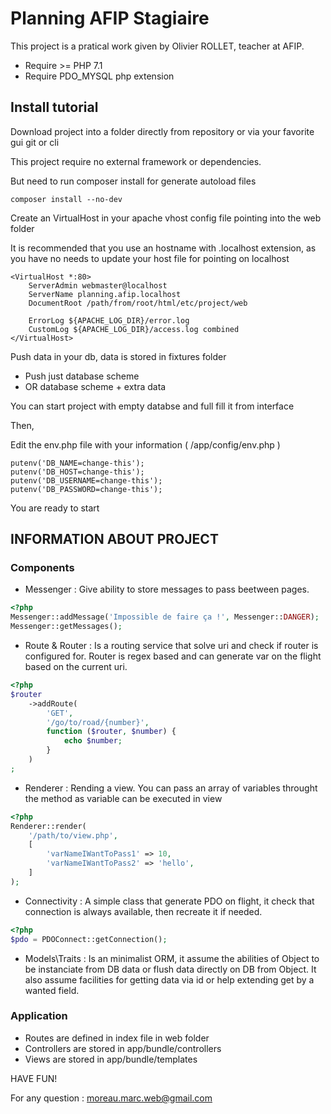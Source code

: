# Planning AFIP Stagiaire

This project is a pratical work given by Olivier ROLLET, teacher at AFIP.

* Require >= PHP 7.1
* Require PDO_MYSQL php extension

## Install tutorial

Download project into a folder directly from repository or via your favorite gui git or cli

This project require no external framework or dependencies.

But need to run composer install for generate autoload files

```
composer install --no-dev
```

Create an VirtualHost in your apache vhost config file pointing into the web folder

It is recommended that you use an hostname with .localhost extension, as you have no needs to update your host file for pointing on localhost

```
<VirtualHost *:80>
	ServerAdmin webmaster@localhost
	ServerName planning.afip.localhost
	DocumentRoot /path/from/root/html/etc/project/web

	ErrorLog ${APACHE_LOG_DIR}/error.log
	CustomLog ${APACHE_LOG_DIR}/access.log combined
</VirtualHost>
```

Push data in your db, data is stored in fixtures folder

* Push just database scheme
* OR database scheme + extra data

You can start project with empty databse and full fill it from interface

Then,

Edit the env.php file with your information ( /app/config/env.php )

```
putenv('DB_NAME=change-this');
putenv('DB_HOST=change-this');
putenv('DB_USERNAME=change-this');
putenv('DB_PASSWORD=change-this');
```

You are ready to start

## INFORMATION ABOUT PROJECT

### Components

* Messenger : Give ability to store messages to pass beetween pages.

```php
<?php 
Messenger::addMessage('Impossible de faire ça !', Messenger::DANGER);
Messenger::getMessages();
```

* Route & Router : Is a routing service that solve uri and check if router is configured for. Router is regex based and can generate var on the flight based on the current uri.

```php
<?php 
$router
    ->addRoute(
        'GET',
        '/go/to/road/{number}',
        function ($router, $number) {
            echo $number;
        }
    )
;
```

* Renderer : Rending a view. You can pass an array of variables throught the method as variable can be executed in view

```php
<?php 
Renderer::render(
    '/path/to/view.php',
    [
        'varNameIWantToPass1' => 10,
        'varNameIWantToPass2' => 'hello',
    ]
);
```

* Connectivity : A simple class that generate PDO on flight, it check that connection is always available, then recreate it if needed.

```php
<?php 
$pdo = PDOConnect::getConnection();
```


* Models\Traits : Is an minimalist ORM, it assume the abilities of Object to be instanciate from DB data or flush data directly on DB from Object. It also assume facilities for getting data via id or help extending get by a wanted field.

### Application

* Routes are defined in index file in web folder
* Controllers are stored in app/bundle/controllers
* Views are stored in app/bundle/templates

HAVE FUN!

For any question : moreau.marc.web@gmail.com
